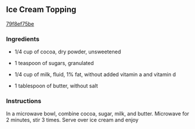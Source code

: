## Ice Cream Topping

[79f8ef75be](http://online-cookbook.com/goto/cook/rpage/001653)

### Ingredients

 - 1/4 cup of cocoa, dry powder, unsweetened

 - 1 teaspoon of sugars, granulated

 - 1/4 cup of milk, fluid, 1% fat, without added vitamin a and vitamin d

 - 1 tablespoon of butter, without salt

### Instructions

In a microwave bowl, combine cocoa, sugar, milk, and butter. Microwave for 2 minutes, stir 3 times. Serve over ice cream and enjoy